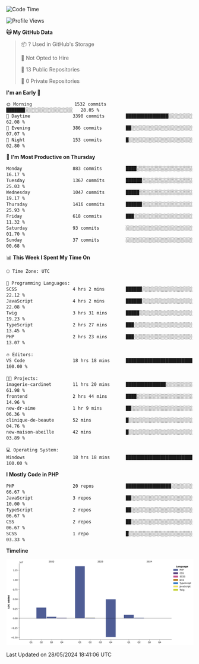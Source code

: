 <!--START_SECTION:waka-->
![Code Time](http://img.shields.io/badge/Code%20Time-1%2C720%20hrs%2035%20mins-blue)

![Profile Views](http://img.shields.io/badge/Profile%20Views-0-blue)

**🐱 My GitHub Data** 

> 📦 ? Used in GitHub's Storage 
 > 
> 🚫 Not Opted to Hire
 > 
> 📜 13 Public Repositories 
 > 
> 🔑 0 Private Repositories 
 > 
**I'm an Early 🐤** 

```text
🌞 Morning                1532 commits        ███████░░░░░░░░░░░░░░░░░░   28.05 % 
🌆 Daytime                3390 commits        ████████████████░░░░░░░░░   62.08 % 
🌃 Evening                386 commits         ██░░░░░░░░░░░░░░░░░░░░░░░   07.07 % 
🌙 Night                  153 commits         █░░░░░░░░░░░░░░░░░░░░░░░░   02.80 % 
```
📅 **I'm Most Productive on Thursday** 

```text
Monday                   883 commits         ████░░░░░░░░░░░░░░░░░░░░░   16.17 % 
Tuesday                  1367 commits        ██████░░░░░░░░░░░░░░░░░░░   25.03 % 
Wednesday                1047 commits        █████░░░░░░░░░░░░░░░░░░░░   19.17 % 
Thursday                 1416 commits        ██████░░░░░░░░░░░░░░░░░░░   25.93 % 
Friday                   618 commits         ███░░░░░░░░░░░░░░░░░░░░░░   11.32 % 
Saturday                 93 commits          ░░░░░░░░░░░░░░░░░░░░░░░░░   01.70 % 
Sunday                   37 commits          ░░░░░░░░░░░░░░░░░░░░░░░░░   00.68 % 
```


📊 **This Week I Spent My Time On** 

```text
🕑︎ Time Zone: UTC

💬 Programming Languages: 
SCSS                     4 hrs 2 mins        ██████░░░░░░░░░░░░░░░░░░░   22.12 % 
JavaScript               4 hrs 2 mins        ██████░░░░░░░░░░░░░░░░░░░   22.08 % 
Twig                     3 hrs 31 mins       █████░░░░░░░░░░░░░░░░░░░░   19.23 % 
TypeScript               2 hrs 27 mins       ███░░░░░░░░░░░░░░░░░░░░░░   13.45 % 
PHP                      2 hrs 23 mins       ███░░░░░░░░░░░░░░░░░░░░░░   13.07 % 

🔥 Editors: 
VS Code                  18 hrs 18 mins      █████████████████████████   100.00 % 

🐱‍💻 Projects: 
imagerie-cardinet        11 hrs 20 mins      ███████████████░░░░░░░░░░   61.98 % 
frontend                 2 hrs 44 mins       ████░░░░░░░░░░░░░░░░░░░░░   14.96 % 
new-dr-aime              1 hr 9 mins         ██░░░░░░░░░░░░░░░░░░░░░░░   06.36 % 
clinique-de-beaute       52 mins             █░░░░░░░░░░░░░░░░░░░░░░░░   04.76 % 
new-maison-abeille       42 mins             █░░░░░░░░░░░░░░░░░░░░░░░░   03.89 % 

💻 Operating System: 
Windows                  18 hrs 18 mins      █████████████████████████   100.00 % 
```

**I Mostly Code in PHP** 

```text
PHP                      20 repos            █████████████████░░░░░░░░   66.67 % 
JavaScript               3 repos             ██░░░░░░░░░░░░░░░░░░░░░░░   10.00 % 
TypeScript               2 repos             ██░░░░░░░░░░░░░░░░░░░░░░░   06.67 % 
CSS                      2 repos             ██░░░░░░░░░░░░░░░░░░░░░░░   06.67 % 
SCSS                     1 repo              █░░░░░░░░░░░░░░░░░░░░░░░░   03.33 % 
```



**Timeline**

![Lines of Code chart](https://raw.githubusercontent.com/tahar-elgunaoui/tahar-elgunaoui/main/assets/bar_graph.png)


 Last Updated on 28/05/2024 18:41:06 UTC
<!--END_SECTION:waka-->

